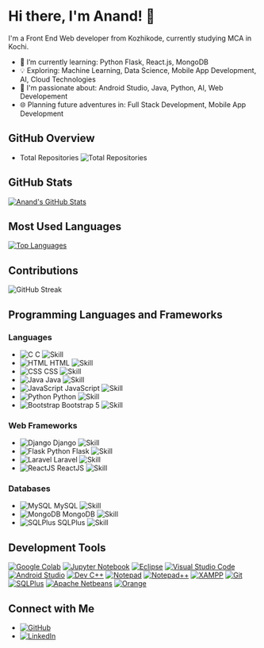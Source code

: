 # Hi there, I'm Anand! 👋

I'm a Front End Web developer from Kozhikode, currently studying MCA in Kochi.

- 🌱 I’m currently learning: Python Flask, React.js, MongoDB
- 💡 Exploring: Machine Learning, Data Science, Mobile App Development, AI, Cloud Technologies
- 🚀 I'm passionate about: Android Studio, Java, Python, AI, Web Developement
- 🌐 Planning future adventures in: Full Stack Development, Mobile App Development

## GitHub Overview

- Total Repositories
  ![Total Repositories](https://img.shields.io/badge/Total-58-brightgreen?style=flat-square)

## GitHub Stats

[![Anand's GitHub Stats](https://github-readme-stats.vercel.app/api?username=AnandC7github&show_icons=true&count_private=true&hide=contribs,issues&theme=radical)](https://github.com/AnandC7github)


## Most Used Languages

[![Top Languages](https://github-readme-stats.vercel.app/api/top-langs/?username=AnandC7github&layout=compact&theme=radical)](https://github.com/AnandC7github)


## Contributions

![GitHub Streak](https://github-readme-streak-stats.herokuapp.com/?user=AnandC7github&)



## Programming Languages and Frameworks

### Languages
- ![C](https://img.icons8.com/color/48/000000/c-programming.png) C ![Skill](https://img.shields.io/badge/Skill-Intermediate-yellow)
- ![HTML](https://img.icons8.com/color/48/000000/html-5.png) HTML ![Skill](https://img.shields.io/badge/Skill-Expert-brightgreen)
- ![CSS](https://img.icons8.com/color/48/000000/css3.png) CSS ![Skill](https://img.shields.io/badge/Skill-Intermediate-yellow)
- ![Java](https://img.icons8.com/color/48/000000/java-coffee-cup-logo.png) Java ![Skill](https://img.shields.io/badge/Skill-Intermediate-yellow)
- ![JavaScript](https://img.icons8.com/color/48/000000/javascript.png) JavaScript ![Skill](https://img.shields.io/badge/Skill-Intermediate-yellow)
- ![Python](https://img.icons8.com/color/48/000000/python.png) Python ![Skill](https://img.shields.io/badge/Skill-Intermediate-yellow)
- ![Bootstrap](https://img.icons8.com/color/48/000000/bootstrap.png) Bootstrap 5 ![Skill](https://img.shields.io/badge/Skill-Intermediate-yellow)

### Web Frameworks
- ![Django](https://img.icons8.com/ios-filled/50/000000/django.png) Django ![Skill](https://img.shields.io/badge/Skill-Beginner-blue)
- ![Flask](https://img.icons8.com/ios-filled/50/000000/flask.png) Python Flask ![Skill](https://img.shields.io/badge/Skill-Intermediate-yellow)
- ![Laravel](https://img.icons8.com/ios-filled/50/000000/laravel.png) Laravel ![Skill](https://img.shields.io/badge/Skill-Intermediate-yellow)
- ![ReactJS](https://img.icons8.com/ios-filled/50/000000/react-native.png) ReactJS ![Skill](https://img.shields.io/badge/Skill-Beginner-blue)

### Databases
- ![MySQL](https://img.icons8.com/ios-filled/50/000000/mysql-logo.png) MySQL ![Skill](https://img.shields.io/badge/Skill-Expert-brightgreen)
- ![MongoDB](https://img.icons8.com/color/48/000000/mongodb.png) MongoDB ![Skill](https://img.shields.io/badge/Skill-Beginner-blue)
- ![SQLPlus](https://img.icons8.com/windows/32/000000/sql.png) SQLPlus ![Skill](https://img.shields.io/badge/Skill-Expert-brightgreen)



## Development Tools

[![Google Colab](https://img.shields.io/badge/Google_Colab-orange?logo=google-colab&style=flat-square)](https://colab.research.google.com/)
[![Jupyter Notebook](https://img.shields.io/badge/Jupyter_Notebook-blue?logo=jupyter&style=flat-square)](https://jupyter.org/)
[![Eclipse](https://img.shields.io/badge/Eclipse-yellow?logo=eclipse&style=flat-square)](https://www.eclipse.org/)
[![Visual Studio Code](https://img.shields.io/badge/VS_Code-blue?logo=visual-studio-code&style=flat-square)](https://code.visualstudio.com/)
[![Android Studio](https://img.shields.io/badge/Android_Studio-green?logo=android&style=flat-square)](https://developer.android.com/studio)
[![Dev C++](https://img.shields.io/badge/Dev_C++-purple?style=flat-square)](https://sourceforge.net/projects/orwelldevcpp/)
[![Notepad](https://img.shields.io/badge/Notepad-lightgrey?logo=notepad&style=flat-square)](https://notepad-plus-plus.org/)
[![Notepad++](https://img.shields.io/badge/Notepad++-lightgrey?logo=notepadplusplus&style=flat-square)](https://notepad-plus-plus.org/)
[![XAMPP](https://img.shields.io/badge/XAMPP-red?style=flat-square)](https://www.apachefriends.org/index.html)
[![Git](https://img.shields.io/badge/Git-black?logo=git&style=flat-square)](https://git-scm.com/)
[![SQLPlus](https://img.shields.io/badge/SQLPlus-green?style=flat-square)](https://www.oracle.com/database/technologies/appdev/sqldeveloper-landing.html)
[![Apache Netbeans](https://img.shields.io/badge/Apache_Netbeans-blue?logo=apache-netbeans-ide&style=flat-square)](https://netbeans.apache.org/)
[![Orange](https://img.shields.io/badge/Orange-brown?style=flat-square)](https://orangedatamining.com/)



## Connect with Me

- [![GitHub](https://img.shields.io/badge/GitHub-AnandC7github-black?logo=github&style=flat-square)](https://github.com/AnandC7github)
- [![LinkedIn](https://img.shields.io/badge/LinkedIn-Anand-blue?logo=linkedin&style=flat-square)](https://www.linkedin.com/in/anand-c-6708b1260/)


